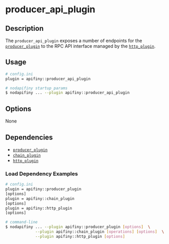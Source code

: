 # producer_api_plugin

## Description

The `producer_api_plugin` exposes a number of endpoints for the [`producer_plugin`](../producer_plugin/index.md) to the RPC API interface managed by the [`http_plugin`](../http_plugin/index.md).

## Usage

```sh
# config.ini
plugin = apifiny::producer_api_plugin

# nodapifiny startup params
$ nodapifiny ... --plugin apifiny::producer_api_plugin
```

## Options

None

## Dependencies

* [`producer_plugin`](../producer_plugin/index.md)
* [`chain_plugin`](../chain_plugin/index.md)
* [`http_plugin`](../http_plugin/index.md)

### Load Dependency Examples

```sh
# config.ini
plugin = apifiny::producer_plugin
[options]
plugin = apifiny::chain_plugin
[options]
plugin = apifiny::http_plugin
[options]

# command-line
$ nodapifiny ... --plugin apifiny::producer_plugin [options]  \
             --plugin apifiny::chain_plugin [operations] [options]  \
             --plugin apifiny::http_plugin [options]
```
